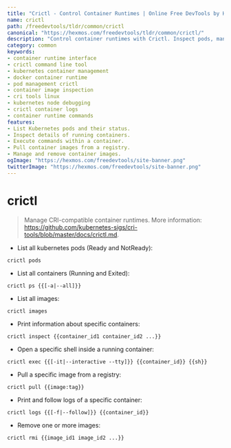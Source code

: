 ```yaml
---
title: "Crictl - Control Container Runtimes | Online Free DevTools by Hexmos"
name: crictl
path: /freedevtools/tldr/common/crictl
canonical: "https://hexmos.com/freedevtools/tldr/common/crictl/"
description: "Control container runtimes with Crictl. Inspect pods, manage images and execute commands inside containers. Free online tool, no registration required."
category: common
keywords:
- container runtime interface
- crictl command line tool
- kubernetes container management
- docker container runtime
- pod management crictl
- container image inspection
- cri tools linux
- kubernetes node debugging
- crictl container logs
- container runtime commands
features:
- List Kubernetes pods and their status.
- Inspect details of running containers.
- Execute commands within a container.
- Pull container images from a registry.
- Manage and remove container images.
ogImage: "https://hexmos.com/freedevtools/site-banner.png"
twitterImage: "https://hexmos.com/freedevtools/site-banner.png"
---
```


# crictl

> Manage CRI-compatible container runtimes.
> More information: <https://github.com/kubernetes-sigs/cri-tools/blob/master/docs/crictl.md>.

- List all kubernetes pods (Ready and NotReady):

`crictl pods`

- List all containers (Running and Exited):

`crictl ps {{[-a|--all]}}`

- List all images:

`crictl images`

- Print information about specific containers:

`crictl inspect {{container_id1 container_id2 ...}}`

- Open a specific shell inside a running container:

`crictl exec {{[-it|--interactive --tty]}} {{container_id}} {{sh}}`

- Pull a specific image from a registry:

`crictl pull {{image:tag}}`

- Print and follow logs of a specific container:

`crictl logs {{[-f|--follow]}} {{container_id}}`

- Remove one or more images:

`crictl rmi {{image_id1 image_id2 ...}}`

